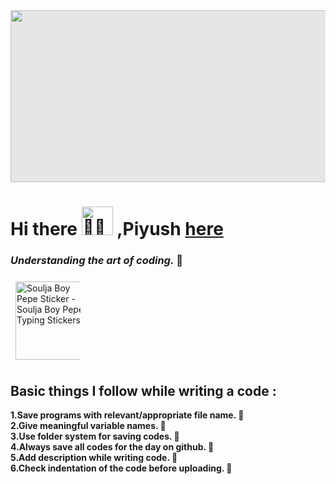  <img style="display: block;-webkit-user-select: none;margin: auto;cursor: zoom-in;background-color: hsl(0, 0%, 90%);" src="https://user-images.githubusercontent.com/22107794/139580686-887df369-edb8-4bc8-b607-4fbf6d7e4866.gif" width="850" height="275">
 
<!--  EXISTENTIAL CRISIS
 <img src="https://data.nextshark.com/wp-content/uploads/2018/01/002.gif" jsaction="load:XAeZkd;" jsname="HiaYvf" class="n3VNCb KAlRDb" alt="Artist Creates The Best Japanese Pixel Art GIFs on Earth | NextShark.com" data-noaft="1" style="width: 465px; height: 347.588px; margin: 0px;">

 <img src="http://38.media.tumblr.com/7e60191…/tumblr_ntik0xmTjf1qze3hdo1_r1_500.gif" jsaction="load:XAeZkd;" jsname="HiaYvf" class="n3VNCb KAlRDb" alt="pixel art animated gif | WiffleGif" data-noaft="1" style="width: 465px; height: 267.84px; margin: 0px;">
  -->
 
 
<!--  MAN IN FRONT OF COMPUTER
<img src="https://i.pinimg.com/originals/15/e7/e3/15e7e30….gif" jsaction="load:XAeZkd;" jsname="HiaYvf" class="n3VNCb KAlRDb" alt="Pixel Art Gallery | Pixel art games, Cool pixel art, Pixel art tutorial" data-noaft="1" style="width: 465px; height: 248px; margin: 0px;"> -->
 
 
<!--  SPACE ONE
 <img src="https://images.squarespace-cdn.com/content/v1/60b264f…/1622453214675-1239BUJ9UF9GE9U2P5Q3/Farewell.gif" jsaction="load:XAeZkd;" jsname="HiaYvf" class="n3VNCb KAlRDb" alt="Pixel Art NFT Week" data-noaft="1" style="width: 465px; height: 261.562px; margin: 0px;"> -->
 
<!--  COOL ROBOT IN FRONT OF COMPUTER
<img src="https://64.media.tumblr.com/cca4f06…/428a8db1dc8ae92f-87/s1280x1920/7c75155….gif" jsaction="load:XAeZkd;" jsname="HiaYvf" class="n3VNCb KAlRDb" alt="KIROKAZE — Wallpaper Engine check out some animated gif on..." data-noaft="1" style="width: 465px; height: 228.373px; margin: 0px;"> -->

<!--   CAR DRIVE
 <img src="https://mintspace-media.fra1.digitaloceanspaces.com/wp-content/uploads/2021/12/04001831/Retro-pixel-art.gif" jsaction="load:XAeZkd;" jsname="HiaYvf" class="n3VNCb KAlRDb" alt="Retro Pixel Art (Gift) - Mint Space NFT Marketplace - Buy, Sell and Create  NFTs Art Tokens without Fees" data-noaft="1" style="width: 465px; height: 261.562px; margin: 0px;"> -->


# Hi there <img src="https://emojipedia-us.s3.amazonaws.com/source/noto-emoji-animations/344/waving-hand_light-skin-tone_1f44b-1f3fb_1f3fb.gif" jsaction="load:XAeZkd;" jsname="HiaYvf" class="n3VNCb KAlRDb" alt="👋🏻 Waving Hand Sign: Light Skin Tone Emoji" data-noaft="1" style="width: 50px; height: 46px; margin: 0px;"> ,Piyush [here](https://twitter.com/piyushgoyalll)   


### *****Understanding the art of coding.***** 🔭 


 <img src="https://c.tenor.com/itjFesV8_RUAAAAi/soulja-boy-pepe.gif" width="125" height="125" alt="Soulja Boy Pepe Sticker - Soulja Boy Pepe Typing Stickers" style="max-width: 104px; background-color: unset; margin: 8px;"> 


## Basic things I follow while writing a code :

**1.Save programs with relevant/appropriate file name. 🔖** \
**2.Give meaningful variable names. 💭** \
**3.Use folder system for saving codes. 📂** \
**4.Always save all codes for the day on github. 💾** \
**5.Add description while writing code. 📝** \
**6.Check indentation of the code before uploading. 🏁**
 
<!-- 
<img style="display: block;-webkit-user-select: none;margin: auto;cursor: zoom-in;background-color: hsl(0, 0%, 90%);" src="https://user-images.githubusercontent.com/33700292/101157406-eec79080-35de-11eb-9543-5c57727a309b.gif" width="50" height="46"> 

<img style="display: block;-webkit-user-select: none;margin: auto;cursor: zoom-in;background-color: hsl(0, 0%, 90%);" src="https://www.emojiall.com/images/240/skype/1f57a.png" width="60" height="60">

  -->





<!--  <img src="https://media.tenor.com/v4Fc2owWTY4AAAAd/disco-dancing.gif" jsaction="load:XAeZkd;" jsname="HiaYvf" class="n3VNCb KAlRDb" alt="Disco Dancing GIF - Disco Dancing Swaying - Discover & Share GIFs" data-noaft="1" style="width: 415px; height: 311.25px; margin: 0px;"> -->


<!--  <img src="http://static.skaip.org/img/emoticons/180x180/f6fcff/discodancer.gif" jsaction="load:XAeZkd;" jsname="HiaYvf" class="n3VNCb KAlRDb" alt="Dancing Emoji Gif" data-noaft="1" style="width: 180px; height: 180px; margin: 18.6px 0px;"> -->



